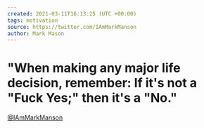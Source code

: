 ```yaml
---
created: 2021-03-11T16:13:25 (UTC +00:00)
tags: motivation
source: https://twitter.com/IAmMarkManson
author: Mark Mason
---
```

# "When making any major life decision, remember: If it's not a "Fuck Yes;" then it's a "No."
[](https://twitter.com/IAmMarkManson)[@IAmMarkManson](https://twitter.com/IAmMarkManson)